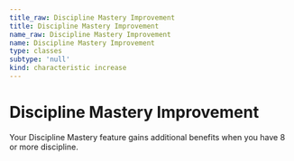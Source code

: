 ```yaml
---
title_raw: Discipline Mastery Improvement
title: Discipline Mastery Improvement
name_raw: Discipline Mastery Improvement
name: Discipline Mastery Improvement
type: classes
subtype: 'null'
kind: characteristic increase
---
```


# Discipline Mastery Improvement

Your Discipline Mastery feature gains additional benefits when you have 8 or more discipline.
